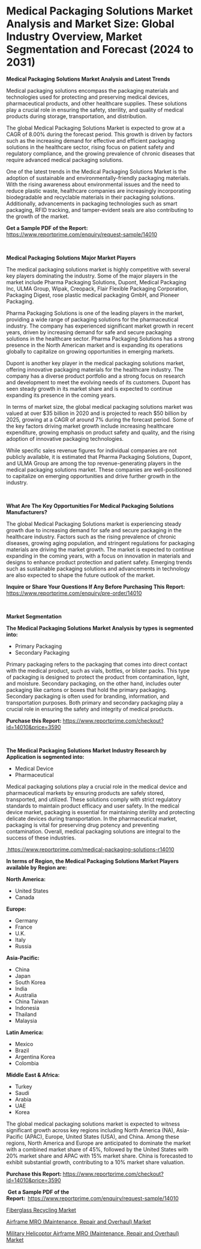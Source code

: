 <p><h1>Medical Packaging Solutions Market Analysis and Market Size: Global Industry Overview, Market Segmentation and Forecast (2024 to 2031)</h1></p><p><strong>Medical Packaging Solutions Market Analysis and Latest Trends</strong></p>
<p><p>Medical packaging solutions encompass the packaging materials and technologies used for protecting and preserving medical devices, pharmaceutical products, and other healthcare supplies. These solutions play a crucial role in ensuring the safety, sterility, and quality of medical products during storage, transportation, and distribution.</p><p>The global Medical Packaging Solutions Market is expected to grow at a CAGR of 8.00% during the forecast period. This growth is driven by factors such as the increasing demand for effective and efficient packaging solutions in the healthcare sector, rising focus on patient safety and regulatory compliance, and the growing prevalence of chronic diseases that require advanced medical packaging solutions.</p><p>One of the latest trends in the Medical Packaging Solutions Market is the adoption of sustainable and environmentally-friendly packaging materials. With the rising awareness about environmental issues and the need to reduce plastic waste, healthcare companies are increasingly incorporating biodegradable and recyclable materials in their packaging solutions. Additionally, advancements in packaging technologies such as smart packaging, RFID tracking, and tamper-evident seals are also contributing to the growth of the market.</p></p>
<p><strong>Get a Sample PDF of the Report:&nbsp;</strong> <a href="https://www.reportprime.com/enquiry/request-sample/14010">https://www.reportprime.com/enquiry/request-sample/14010</a></p>
<p>&nbsp;</p>
<p><strong>Medical Packaging Solutions Major Market Players</strong></p>
<p><p>The medical packaging solutions market is highly competitive with several key players dominating the industry. Some of the major players in the market include Pharma Packaging Solutions, Dupont, Medical Packaging Inc, ULMA Group, Wipak, Creopack, Flair Flexible Packaging Corporation, Packaging Digest, rose plastic medical packaging GmbH, and Pioneer Packaging.</p><p>Pharma Packaging Solutions is one of the leading players in the market, providing a wide range of packaging solutions for the pharmaceutical industry. The company has experienced significant market growth in recent years, driven by increasing demand for safe and secure packaging solutions in the healthcare sector. Pharma Packaging Solutions has a strong presence in the North American market and is expanding its operations globally to capitalize on growing opportunities in emerging markets.</p><p>Dupont is another key player in the medical packaging solutions market, offering innovative packaging materials for the healthcare industry. The company has a diverse product portfolio and a strong focus on research and development to meet the evolving needs of its customers. Dupont has seen steady growth in its market share and is expected to continue expanding its presence in the coming years.</p><p>In terms of market size, the global medical packaging solutions market was valued at over $35 billion in 2020 and is projected to reach $50 billion by 2025, growing at a CAGR of around 7% during the forecast period. Some of the key factors driving market growth include increasing healthcare expenditure, growing emphasis on product safety and quality, and the rising adoption of innovative packaging technologies.</p><p>While specific sales revenue figures for individual companies are not publicly available, it is estimated that Pharma Packaging Solutions, Dupont, and ULMA Group are among the top revenue-generating players in the medical packaging solutions market. These companies are well-positioned to capitalize on emerging opportunities and drive further growth in the industry.</p></p>
<p>&nbsp;</p>
<p><strong>What Are The Key Opportunities For Medical Packaging Solutions Manufacturers?</strong></p>
<p><p>The global Medical Packaging Solutions market is experiencing steady growth due to increasing demand for safe and secure packaging in the healthcare industry. Factors such as the rising prevalence of chronic diseases, growing aging population, and stringent regulations for packaging materials are driving the market growth. The market is expected to continue expanding in the coming years, with a focus on innovation in materials and designs to enhance product protection and patient safety. Emerging trends such as sustainable packaging solutions and advancements in technology are also expected to shape the future outlook of the market.</p></p>
<p><strong>Inquire or Share Your Questions If Any Before Purchasing This Report:</strong> <a href="https://www.reportprime.com/enquiry/pre-order/14010">https://www.reportprime.com/enquiry/pre-order/14010</a></p>
<p>&nbsp;</p>
<p><strong>Market Segmentation</strong></p>
<p><strong>The Medical Packaging Solutions Market Analysis by types is segmented into:</strong></p>
<p><ul><li>Primary Packaging</li><li>Secondary Packaging</li></ul></p>
<p><p>Primary packaging refers to the packaging that comes into direct contact with the medical product, such as vials, bottles, or blister packs. This type of packaging is designed to protect the product from contamination, light, and moisture. Secondary packaging, on the other hand, includes outer packaging like cartons or boxes that hold the primary packaging. Secondary packaging is often used for branding, information, and transportation purposes. Both primary and secondary packaging play a crucial role in ensuring the safety and integrity of medical products.</p></p>
<p><strong>Purchase this Report:&nbsp;</strong><a href="https://www.reportprime.com/checkout?id=14010&price=3590">https://www.reportprime.com/checkout?id=14010&price=3590</a></p>
<p>&nbsp;</p>
<p><strong>The Medical Packaging Solutions Market Industry Research by Application is segmented into:</strong></p>
<p><ul><li>Medical Device</li><li>Pharmaceutical</li></ul></p>
<p><p>Medical packaging solutions play a crucial role in the medical device and pharmaceutical markets by ensuring products are safely stored, transported, and utilized. These solutions comply with strict regulatory standards to maintain product efficacy and user safety. In the medical device market, packaging is essential for maintaining sterility and protecting delicate devices during transportation. In the pharmaceutical market, packaging is vital for preserving drug potency and preventing contamination. Overall, medical packaging solutions are integral to the success of these industries.</p></p>
<p><a href="https://www.reportprime.com/medical-packaging-solutions-r14010">&nbsp;https://www.reportprime.com/medical-packaging-solutions-r14010</a></p>
<p><strong>In terms of Region, the Medical Packaging Solutions Market Players available by Region are:</strong></p>
<p>
    <p> <strong> North America: </strong>
        <ul>
            <li>United States</li>
            <li>Canada</li>
        </ul>
        </p> 
    <p> <strong> Europe: </strong>
        <ul>
            <li>Germany</li>
            <li>France</li>
            <li>U.K.</li>
            <li>Italy</li>
            <li>Russia</li>
        </ul>
        </p> 
    <p> <strong> Asia-Pacific: </strong>
        <ul>
            <li>China</li>
            <li>Japan</li>
            <li>South Korea</li>
            <li>India</li>
            <li>Australia</li>
            <li>China Taiwan</li>
            <li>Indonesia</li>
            <li>Thailand</li>
            <li>Malaysia</li>
        </ul>
        </p> 
    <p> <strong> Latin America: </strong>
        <ul>
            <li>Mexico</li>
            <li>Brazil</li>
            <li>Argentina Korea</li>
            <li>Colombia</li>
        </ul>
        </p> 
    <p> <strong> Middle East & Africa: </strong>
        <ul>
            <li>Turkey</li>
            <li>Saudi</li>
            <li>Arabia</li>
            <li>UAE</li>
            <li>Korea</li>
        </ul>
    </p>
    </p>
<p><p>The global medical packaging solutions market is expected to witness significant growth across key regions including North America (NA), Asia-Pacific (APAC), Europe, United States (USA), and China. Among these regions, North America and Europe are anticipated to dominate the market with a combined market share of 45%, followed by the United States with 20% market share and APAC with 15% market share. China is forecasted to exhibit substantial growth, contributing to a 10% market share valuation.</p></p>
<p><strong>Purchase this Report: </strong><a href="https://www.reportprime.com/checkout?id=14010&price=3590">https://www.reportprime.com/checkout?id=14010&price=3590</a></p>
<p>&nbsp;<strong>Get a Sample PDF of the Report:&nbsp;&nbsp;</strong><a href="https://www.reportprime.com/enquiry/request-sample/14010">https://www.reportprime.com/enquiry/request-sample/14010</a></p>
<p><strong></strong></p>
<p><p><a href="https://github.com/JennyferFeil2023/Market-Research-Report-List-1/blob/main/fiberglass-recycling-market.md">Fiberglass Recycling Market</a></p><p><a href="https://view.publitas.com/reportprime-1/airframe-mro-maintenance-repair-and-overhaul-market-share-evolution-and-market-growth-trends-2024-2031/">Airframe MRO (Maintenance, Repair and Overhaul) Market</a></p><p><a href="https://view.publitas.com/reportprime-1/military-helicoptor-airframe-mro-maintenance-repair-and-overhaul-market-comprehensive-assessment-by-type-application-and-geography/">Military Helicoptor Airframe MRO (Maintenance, Repair and Overhaul) Market</a></p></p>